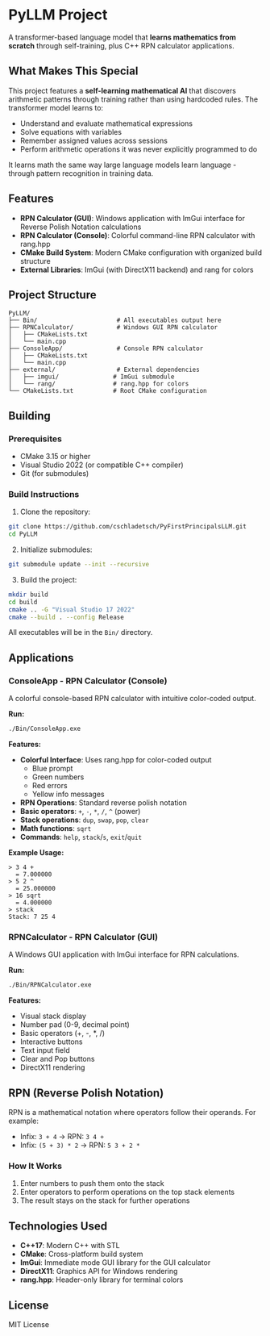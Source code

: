 # PyLLM Project

A transformer-based language model that **learns mathematics from scratch** through self-training, plus C++ RPN calculator applications.

## What Makes This Special

This project features a **self-learning mathematical AI** that discovers arithmetic patterns through training rather than using hardcoded rules. The transformer model learns to:
- Understand and evaluate mathematical expressions
- Solve equations with variables  
- Remember assigned values across sessions
- Perform arithmetic operations it was never explicitly programmed to do

It learns math the same way large language models learn language - through pattern recognition in training data.


## Features

- **RPN Calculator (GUI)**: Windows application with ImGui interface for Reverse Polish Notation calculations
- **RPN Calculator (Console)**: Colorful command-line RPN calculator with rang.hpp
- **CMake Build System**: Modern CMake configuration with organized build structure
- **External Libraries**: ImGui (with DirectX11 backend) and rang for colors

## Project Structure

```
PyLLM/
├── Bin/                      # All executables output here
├── RPNCalculator/            # Windows GUI RPN calculator
│   ├── CMakeLists.txt
│   └── main.cpp
├── ConsoleApp/               # Console RPN calculator
│   ├── CMakeLists.txt
│   └── main.cpp
├── external/                 # External dependencies
│   ├── imgui/               # ImGui submodule
│   └── rang/                # rang.hpp for colors
└── CMakeLists.txt           # Root CMake configuration
```

## Building

### Prerequisites

- CMake 3.15 or higher
- Visual Studio 2022 (or compatible C++ compiler)
- Git (for submodules)

### Build Instructions

1. Clone the repository:
```bash
git clone https://github.com/cschladetsch/PyFirstPrincipalsLLM.git
cd PyLLM
```

2. Initialize submodules:
```bash
git submodule update --init --recursive
```

3. Build the project:
```bash
mkdir build
cd build
cmake .. -G "Visual Studio 17 2022"
cmake --build . --config Release
```

All executables will be in the `Bin/` directory.

## Applications

### ConsoleApp - RPN Calculator (Console)

A colorful console-based RPN calculator with intuitive color-coded output.

**Run:**
```bash
./Bin/ConsoleApp.exe
```

**Features:**
- **Colorful Interface**: Uses rang.hpp for color-coded output
  - Blue prompt
  - Green numbers
  - Red errors
  - Yellow info messages
- **RPN Operations**: Standard reverse polish notation
- **Basic operators**: `+`, `-`, `*`, `/`, `^` (power)
- **Stack operations**: `dup`, `swap`, `pop`, `clear`
- **Math functions**: `sqrt`
- **Commands**: `help`, `stack`/`s`, `exit`/`quit`

**Example Usage:**
```
> 3 4 +
  = 7.000000
> 5 2 ^
  = 25.000000
> 16 sqrt
  = 4.000000
> stack
Stack: 7 25 4
```

### RPNCalculator - RPN Calculator (GUI)

A Windows GUI application with ImGui interface for RPN calculations.

**Run:**
```bash
./Bin/RPNCalculator.exe
```

**Features:**
- Visual stack display
- Number pad (0-9, decimal point)
- Basic operators (+, -, *, /)
- Interactive buttons
- Text input field
- Clear and Pop buttons
- DirectX11 rendering

## RPN (Reverse Polish Notation)

RPN is a mathematical notation where operators follow their operands. For example:
- Infix: `3 + 4` → RPN: `3 4 +`
- Infix: `(5 + 3) * 2` → RPN: `5 3 + 2 *`

### How It Works

1. Enter numbers to push them onto the stack
2. Enter operators to perform operations on the top stack elements
3. The result stays on the stack for further operations

## Technologies Used

- **C++17**: Modern C++ with STL
- **CMake**: Cross-platform build system
- **ImGui**: Immediate mode GUI library for the GUI calculator
- **DirectX11**: Graphics API for Windows rendering
- **rang.hpp**: Header-only library for terminal colors

## License

MIT License
